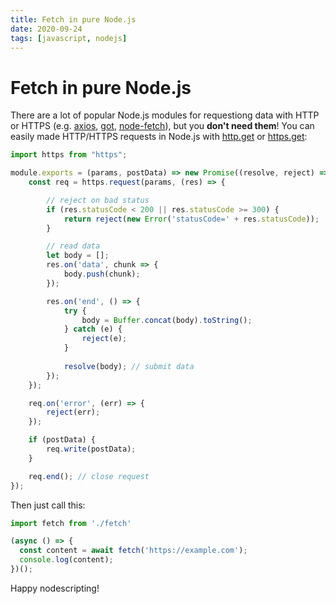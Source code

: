 ```yaml
---
title: Fetch in pure Node.js
date: 2020-09-24
tags: [javascript, nodejs]
---
```


# Fetch in pure Node.js

There are a lot of popular Node.js modules for requestiong data with HTTP or HTTPS (e.g. [axios](https://github.com/axios/axios), [got](https://github.com/sindresorhus/got), [node-fetch](https://github.com/node-fetch/node-fetch)), but you **don't need them**! You can easily made HTTP/HTTPS requests in Node.js with [http.get](https://nodejs.org/api/http.html#http_http_get_options_callback) or [https.get](https://nodejs.org/api/https.html#https_https_get_options_callback):

```javascript
import https from "https";

module.exports = (params, postData) => new Promise((resolve, reject) => {
	const req = https.request(params, (res) => {

		// reject on bad status
		if (res.statusCode < 200 || res.statusCode >= 300) {
			return reject(new Error('statusCode=' + res.statusCode));
		}

		// read data
		let body = [];
		res.on('data', chunk => {
			body.push(chunk);
		});

		res.on('end', () => {
			try {
				body = Buffer.concat(body).toString();
			} catch (e) {
				reject(e);
			}
      
			resolve(body); // submit data
		});
	});

	req.on('error', (err) => {
		reject(err);
	});

	if (postData) {
		req.write(postData);
	}

	req.end(); // close request
});
```

Then just call this:

```javascript
import fetch from './fetch'

(async () => {
  const content = await fetch('https://example.com');
  console.log(content);
})();
```

Happy nodescripting! 